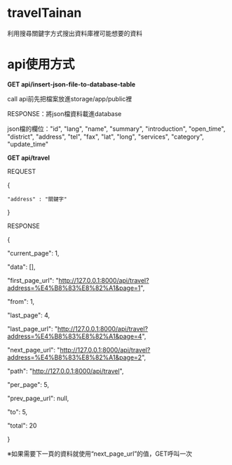 # travelTainan
利用搜尋關鍵字方式搜出資料庫裡可能想要的資料

# api使用方式

**GET api/insert-json-file-to-database-table**

call api前先把檔案放進storage/app/public裡

RESPONSE：將json檔資料載進database

json檔的欄位："id", "lang", "name", "summary", "introduction", "open_time", "district", "address", "tel", "fax", "lat", "long", "services", "category", "update_time"

**GET api/travel**

REQUEST

{
 
	"address" : "關鍵字"
    
}

RESPONSE

{

  "current_page": 1, 
  
  "data": [], 
  
  "first_page_url": "http://127.0.0.1:8000/api/travel?address=%E4%B8%83%E8%82%A1&page=1", 
  
  "from": 1,
  
  "last_page": 4,
  
  "last_page_url": "http://127.0.0.1:8000/api/travel?address=%E4%B8%83%E8%82%A1&page=4",
  
  "next_page_url": "http://127.0.0.1:8000/api/travel?address=%E4%B8%83%E8%82%A1&page=2",
  
  "path": "http://127.0.0.1:8000/api/travel",
  
  "per_page": 5,
  
  "prev_page_url": null,
  
  "to": 5,
  
  "total": 20
  
}

※如果需要下一頁的資料就使用“next_page_url”的值，GET呼叫一次
